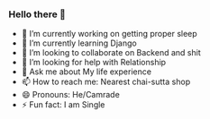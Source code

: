 ### Hello there 👋

- 🔭 I’m currently working on getting proper sleep
- 🌱 I’m currently learning Django
- 👯 I’m looking to collaborate on Backend and shit
- 🤔 I’m looking for help with Relationship
- 💬 Ask me about My life experience
- 📫 How to reach me: Nearest chai-sutta shop
- 😄 Pronouns: He/Camrade
- ⚡ Fun fact: I am Single
